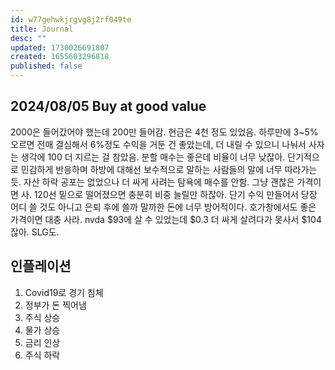 ```yaml
---
id: w77gehwkjrgvg8j2rf049te
title: Journal
desc: ""
updated: 1730026691807
created: 1655603296818
published: false
---
```


## 2024/08/05 Buy at good value

2000은 들어갔어야 했는데 200만 들어감. 현금은 4천 정도 있었음.
하루만에 3~5% 오르면 전매 결심해서 6%정도 수익을 거둔 건 좋았는데, 더 내릴 수 있으니 나눠서 사자는 생각에 100 더 지르는 걸 참았음. 분할 매수는 좋은데 비율이 너무 낮잖아.
단기적으로 민감하게 반응하며 하방에 대해선 보수적으로 말하는 사람들의 말에 너무 따라가는 듯.
자산 하락 공포는 없었으나 더 싸게 사려는 탐욕에 매수를 안함. 그냥 괜찮은 가격이면 사. 120선 밑으로 떨어졌으면 충분히 비중 늘릴만 하잖아. 단기 수익 만들어서 당장 어디 쓸 것도 아니고 은퇴 후에 쓸까 말까한 돈에 너무 방어적이다.
호가창에서도 좋은 가격이면 대충 사라. nvda $93에 살 수 있었는데 $0.3 더 싸게 살려다가 못사서 $104 잖아. SLG도.

## 인플레이션

1. Covid19로 경기 침체
2. 정부가 돈 찍어냄
3. 주식 상승
4. 물가 상승
5. 금리 인상
6. 주식 하락

